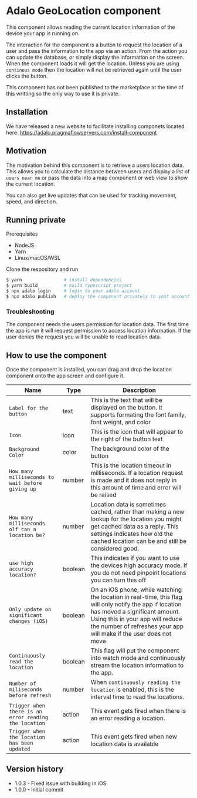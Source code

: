 # Adalo GeoLocation component

This component allows reading the current location information of the device your app is running on.

The interaction for the component is a button to request the location of a user and pass the information to the app via an action. From the action you can update the database, or simply display the information on the screen. When the component loads it will get the location. Unless you are using `continous mode` then the location will not be retrieved again until the user clicks the button.

This component has not been published to the marketplace at the time of this writting so the only way to use it is private.

## Installation

We have released a new website to facilitate installing componets located here: https://adalo.pragmaflowservers.com/install-component

## Motivation

The motivation behind this component is to retrieve a users location data. This allows you to calculate the distance between users and display a list of `users near me` or pass the data into a map component or web view to show the current location.

You can also get live updates that can be used for tracking movement, speed, and direction.

## Running private

Prerequisites

- NodeJS
- Yarn
- Linux/macOS/WSL

Clone the respository and run
``` bash
$ yarn                # install dependencies
$ yarn build          # build typescript project
$ npx adalo login     # login to your adalo account
$ npx adalo publish   # deploy the component privately to your account
```

### Troubleshooting

The component needs the users permission for location data. The first time the app is run it will request permission to access location information. If the user denies the request you will be unable to read location data.

## How to use the component

Once the component is installed, you can drag and drop the location component onto the app screen and configure it.

| Name | Type | Description |
| --- | --- | --- |
| `Label for the button` | text | This is the text that will be displayed on the button. It supports formating the font family, font weight, and color |
| `Icon` | icon | This is the icon that will appear to the right of the button text |
| `Background Color` | color | The background color of the button |
| `How many milliseconds to wait before giving up` | number | This is the location timeout in milliseconds. If a location request is made and it does not reply in this amount of time and error will be raised |
| `How many milliseconds olf can a location be?` | number | Location data is sometimes cached, rather than making a new lookup for the location you might get cached data as a reply. This settings indicates how old the cached location can be and still be considered good. |
| `use high accuracy location?` | boolean | This indicates if you want to use the devices high accuracy mode. If you do not need pinpoint locations you can turn this off |
| `Only update on significant changes (iOS)` | boolean | On an iOS phone, while watching the location in real-time, this flag will only notify the app if location has moved a significant amount. Using this in your app will reduce the number of refreshes your app will make if the user does not move |
| `Continuously read the location` | boolean | This flag will put the component into watch mode and continuously stream the location information to the app. |
| `Number of miliseconds before refresh` | number | When `continuously reading the location` is enabled, this is the interval time to read the locations.
| `Trigger when there is an error reading the location` | action | This event gets fired when there is an error reading a location.
| `Trigger when the location has been updated` | action | This event gets fired when new location data is available |


## Version history

* 1.0.3 - Fixed issue with building in iOS
* 1.0.0 - Initial commit